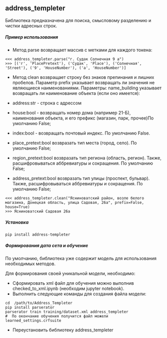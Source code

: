 ## address_templeter

Библиотека предназначена для поиска, смысловому разделению и чистки адресных строк.

##### Пример использования

- Метод parse возвращает массив с метками для каждого токена:
```
<<< address_templeter.parse("г. Судак Солнечная 9 а")
>>> [('г', 'PlacePretext'), ('Судак', 'Place'), ('Солнечная', 'Street'), ('9', 'HouseNumber'), ('а', 'HouseNumber')]
```
- Метод clean возвращает строку без знаков препинания и лишних пробелов. Параметр prefix указывает возвращать ли значения не являющиеся наименованиями. Параметры: name_building указывает возвращать ли наименование объекта (если оно имеется):

- address:str - строка с адрессом
- house:bool - возвращать номер дома (например 21-Б), наименования объекта, и его префикс (магазин, парк, прочее)По умолчанию False;
- index:bool - возвращать почтовый индекс. По умолчанию False.
- place_pretext:bool возвразать тип места (город, село). По умолчанию False;
- region_pretext:bool возвразать тип региона (область, регион). Также, расшифровываться аббревиатуры и сокращения.  По умолчанию False;
- address_pretext:bool возвразать тип улицы (проспект, бульвар). Также, расшифровываться аббревиатуры  и сокращения. По умолчанию False;

```
<<< address_templeter.clean("Ясниноватский район, возле белого магазина, Донецкая область, улица Садовая, 26а", prefix=False, house=True)
>>> Ясниноватский Садовая 26а
```

##### Установка
 ```
pip install address-templeter
 ```
 
##### Формирования дата сета и обучение
По умолчанию, библиотека уже содержит модель для использования необходимых методов. 

Для формирования своей уникальной модели, необходимо:
- Сформировать xml файл для обучения можно выполнив checked_to_xml.ipynb (необходим jupyter notebook).
- Выполнить следующие команды для создания файла модели:
```shell script
cd  /path/to/Address_Templeter
pip install parserator
parserator train training/dataset.xml address_templeter
#  По окончание обучения получится файл можели learned_settings.crfsuite
```
- Переустановить библиотеку address_templeter
